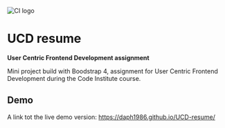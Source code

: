 ![CI logo](https://codeinstitute.s3.amazonaws.com/fullstack/ci_logo_small.png)

# UCD resume

**User Centric Frontend Development assignment**

Mini project build with Boodstrap 4, assignment for User Centric Frontend Development during the Code Institute course. 

## Demo

A link tot the live demo version:
https://daph1986.github.io/UCD-resume/
